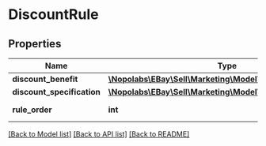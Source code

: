 # DiscountRule

## Properties
Name | Type | Description | Notes
------------ | ------------- | ------------- | -------------
**discount_benefit** | [**\Nopolabs\EBay\Sell\Marketing\Model\DiscountBenefit**](DiscountBenefit.md) |  | [optional] 
**discount_specification** | [**\Nopolabs\EBay\Sell\Marketing\Model\DiscountSpecification**](DiscountSpecification.md) |  | [optional] 
**rule_order** | **int** | For future use. | [optional] 

[[Back to Model list]](../README.md#documentation-for-models) [[Back to API list]](../README.md#documentation-for-api-endpoints) [[Back to README]](../README.md)


